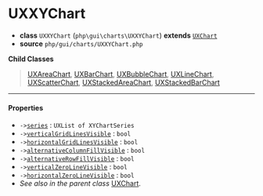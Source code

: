 # UXXYChart

- **class** `UXXYChart` (`php\gui\charts\UXXYChart`) **extends** [`UXChart`](classes/php/gui/charts/UXChart.md)
- **source** `php/gui/charts/UXXYChart.php`

**Child Classes**

> [UXAreaChart](classes/php/gui/charts/UXAreaChart.md), [UXBarChart](classes/php/gui/charts/UXBarChart.md), [UXBubbleChart](classes/php/gui/charts/UXBubbleChart.md), [UXLineChart](classes/php/gui/charts/UXLineChart.md), [UXScatterChart](classes/php/gui/charts/UXScatterChart.md), [UXStackedAreaChart](classes/php/gui/charts/UXStackedAreaChart.md), [UXStackedBarChart](classes/php/gui/charts/UXStackedBarChart.md)

---

#### Properties

- `->`[`series`](#prop-series) : `UXList of XYChartSeries`
- `->`[`verticalGridLinesVisible`](#prop-verticalgridlinesvisible) : `bool`
- `->`[`horizontalGridLinesVisible`](#prop-horizontalgridlinesvisible) : `bool`
- `->`[`alternativeColumnFillVisible`](#prop-alternativecolumnfillvisible) : `bool`
- `->`[`alternativeRowFillVisible`](#prop-alternativerowfillvisible) : `bool`
- `->`[`verticalZeroLineVisible`](#prop-verticalzerolinevisible) : `bool`
- `->`[`horizontalZeroLineVisible`](#prop-horizontalzerolinevisible) : `bool`
- *See also in the parent class* [UXChart](classes/php/gui/charts/UXChart.md).